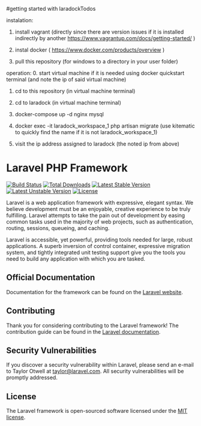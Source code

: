 #getting started with laradockTodos

instalation:

1. install vagrant (directly since there are version issues if it is installed indirectly by another https://www.vagrantup.com/docs/getting-started/  )


2. instal docker (  https://www.docker.com/products/overview   )


3. pull this repository (for windows to a directory in your user folder)




operation:
0. start virtual machine if it is needed using docker quickstart terminal (and note the ip of said virtual machine)


1. cd to this repository (in virtual machine terminal)


2. cd to laradock (in virtual machine terminal)


3. docker-compose up -d  nginx mysql


4. docker exec -it laradock_workspace_1 php artisan migrate  (use kitematic to quickly find the name if it is not laradock_workspace_1)


5. visit the ip address assigned to laradock (the noted ip from above)


# Laravel PHP Framework

[![Build Status](https://travis-ci.org/laravel/framework.svg)](https://travis-ci.org/laravel/framework)
[![Total Downloads](https://poser.pugx.org/laravel/framework/d/total.svg)](https://packagist.org/packages/laravel/framework)
[![Latest Stable Version](https://poser.pugx.org/laravel/framework/v/stable.svg)](https://packagist.org/packages/laravel/framework)
[![Latest Unstable Version](https://poser.pugx.org/laravel/framework/v/unstable.svg)](https://packagist.org/packages/laravel/framework)
[![License](https://poser.pugx.org/laravel/framework/license.svg)](https://packagist.org/packages/laravel/framework)

Laravel is a web application framework with expressive, elegant syntax. We believe development must be an enjoyable, creative experience to be truly fulfilling. Laravel attempts to take the pain out of development by easing common tasks used in the majority of web projects, such as authentication, routing, sessions, queueing, and caching.

Laravel is accessible, yet powerful, providing tools needed for large, robust applications. A superb inversion of control container, expressive migration system, and tightly integrated unit testing support give you the tools you need to build any application with which you are tasked.

## Official Documentation

Documentation for the framework can be found on the [Laravel website](http://laravel.com/docs).

## Contributing

Thank you for considering contributing to the Laravel framework! The contribution guide can be found in the [Laravel documentation](http://laravel.com/docs/contributions).

## Security Vulnerabilities

If you discover a security vulnerability within Laravel, please send an e-mail to Taylor Otwell at taylor@laravel.com. All security vulnerabilities will be promptly addressed.

## License

The Laravel framework is open-sourced software licensed under the [MIT license](http://opensource.org/licenses/MIT).